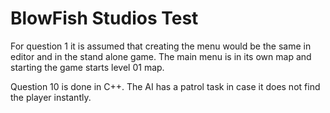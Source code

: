 # BlowFish Studios Test
 
For question 1 it is assumed that creating the menu would be the same in editor and in the stand alone game. The main menu is in its own map and starting the game starts level 01 map.


Question 10 is done in C++. The AI has a patrol task in case it does not find the player instantly.
